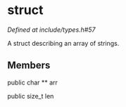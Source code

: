 # struct 

*Defined at include/types.h#57*

 A struct describing an array of strings.



## Members

public char ** arr

public size_t len



